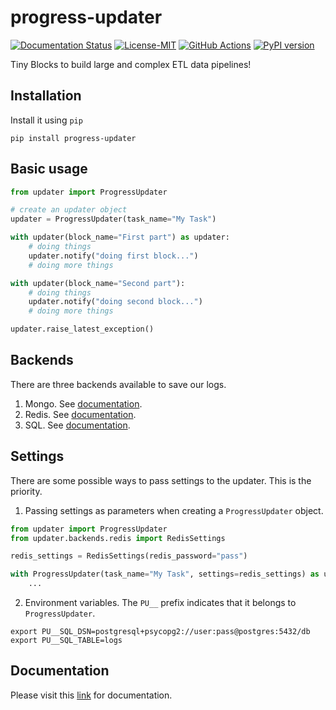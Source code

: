 progress-updater
=================

[![Documentation Status](https://readthedocs.org/projects/progress-updater/badge/?version=latest)](https://progress-updater.readthedocs.io/en/latest/?badge=latest)
[![License-MIT](https://img.shields.io/badge/License-MIT-yellow.svg)](https://github.com/pyprogrammerblog/progress-updater/blob/master/LICENSE)
[![GitHub Actions](https://github.com/pyprogrammerblog/progress-updater/workflows/CI/badge.svg/)](https://github.com/pyprogrammerblog/progress-updater/workflows/CI/badge.svg/)
[![PyPI version](https://badge.fury.io/py/progress-updater.svg)](https://badge.fury.io/py/progress-updater)

Tiny Blocks to build large and complex ETL data pipelines!

Installation
-------------

Install it using ``pip``

```shell
pip install progress-updater
```

Basic usage
-------------

```python
from updater import ProgressUpdater

# create an updater object
updater = ProgressUpdater(task_name="My Task")

with updater(block_name="First part") as updater:
    # doing things
    updater.notify("doing first block...")
    # doing more things

with updater(block_name="Second part"):
    # doing things
    updater.notify("doing second block...")
    # doing more things

updater.raise_latest_exception()
```

Backends
----------
There are three backends available to save our logs.

1. Mongo. See [documentation]().
2. Redis. See [documentation]().
3. SQL. See [documentation]().


Settings
----------

There are some possible ways to pass settings to the updater. 
This is the priority.

1. Passing settings as parameters when creating a `ProgressUpdater` object.
```python
from updater import ProgressUpdater
from updater.backends.redis import RedisSettings

redis_settings = RedisSettings(redis_password="pass")

with ProgressUpdater(task_name="My Task", settings=redis_settings) as updater:
    ...
```
2. Environment variables. 
The `PU__` prefix indicates that it belongs to `ProgressUpdater`.
```shell
export PU__SQL_DSN=postgresql+psycopg2://user:pass@postgres:5432/db
export PU__SQL_TABLE=logs
```


Documentation
--------------

Please visit this [link](https://progress-updater.readthedocs.io/en/latest/) for documentation.
